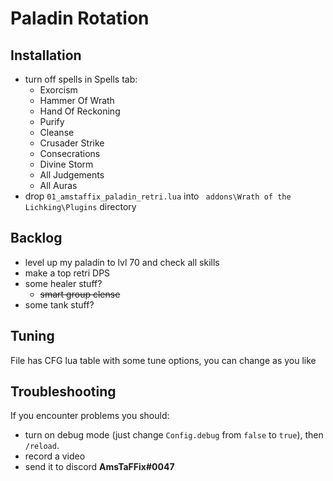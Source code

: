 # Paladin Rotation
## Installation
- turn off spells in Spells tab:
  - Exorcism
  - Hammer Of Wrath
  - Hand Of Reckoning
  - Purify
  - Cleanse
  - Crusader Strike
  - Consecrations
  - Divine Storm
  - All Judgements
  - All Auras
- drop `01_amstaffix_paladin_retri.lua` into ` addons\Wrath of the Lichking\Plugins` directory
## Backlog
- level up my paladin to lvl 70 and check all skills
- make a top retri DPS
- some healer stuff?
  - ~~smart group clense~~
- some tank stuff?
## Tuning
File has CFG lua table with some tune options, you can change as you like
## Troubleshooting
If you encounter problems you should:
- turn on debug mode (just change `Config.debug` from `false` to `true`), then `/reload`.
- record a video
- send it to discord **AmsTaFFix#0047**
